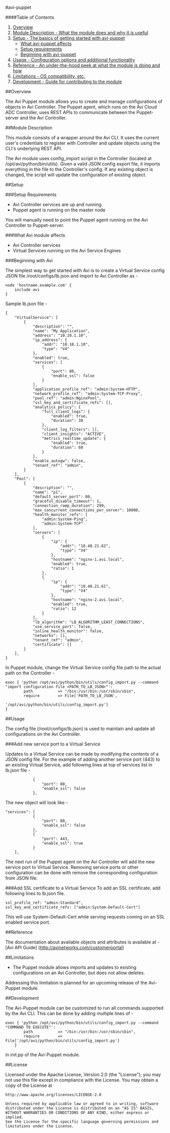 #avi-puppet

####Table of Contents

1. [Overview](#overview)
2. [Module Description - What the module does and why it is useful](#module-description)
3. [Setup - The basics of getting started with avi-puppet](#setup)
    * [What avi-puppet affects](#what-puppetlabs-avi-affects)
    * [Setup requirements](#setup-requirements)
    * [Beginning with avi-puppet](#beginning-with-avi)
4. [Usage - Configuration options and additional functionality](#usage)
5. [Reference - An under-the-hood peek at what the module is doing and how](#reference)
5. [Limitations - OS compatibility, etc.](#limitations)
6. [Development - Guide for contributing to the module](#development)

##Overview

The Avi Puppet module allows you to create and manage configurations of objects in Avi Controller. The Puppet agent, which runs on the Avi Cloud ADC Controller, uses REST APIs to communicate between the Puppet-server and the Avi Controller.

##Module Description

This module consists of a wrapper around the Avi CLI. It uses the current user's credentials to register with Controller and update objects using the CLI's underlying REST API.

The Avi module uses config_import script in the Controller (located at /opt/avi/python/bin/utils). Given a valid JSON config export file, it imports everything in the file to the Controller's config. If any existing object is changed, the script will update the configuration of existing object.


##Setup

###Setup Requirements

   * Avi Controller services are up and running
   * Puppet agent is running on the master node

You will manually need to point the Puppet agent running on the Avi Controller to Puppet-server.

###What Avi module affects
   * Avi Controller services
   * Virtual Services running on the Avi Service Engines

###Beginning with Avi

The simplest way to get started with Avi is to create a Virtual Service config JSON file
/root/configs/lb.json and import to Avi Controller as -

    node 'hostname.example.com' {
        include avi
    }

Sample lb.json file -

    {
        "VirtualService": [
            {
                "description": "",
                "name": "My Application",
                "address": "10.10.1.10",
                "ip_address": {
                    "addr": "10.10.1.10",
                    "type": "V4"
                },
                "enabled": true,
                "services": [
                    {
                        "port": 80,
                        "enable_ssl": false
                    }
                ],
                "application_profile_ref": "admin:System-HTTP",
                "network_profile_ref": "admin:System-TCP-Proxy",
                "pool_ref": "admin:NginxPool",
                "ssl_key_and_certificate_refs": [],
                "analytics_policy": {
                    "full_client_logs": {
                        "enabled": true,
                        "duration": 30
                    },
                    "client_log_filters": [],
                    "client_insights": "ACTIVE",
                    "metrics_realtime_update": {
                        "enabled": true,
                        "duration": 60
                    }
                },
                "enable_autogw": false,
                "tenant_ref": "admin",
            }
        ],
        "Pool": [
            {
                "description": "",
                "name": "p1",
                "default_server_port": 80,
                "graceful_disable_timeout": 1,
                "connection_ramp_duration": 299,
                "max_concurrent_connections_per_server": 10000,
                "health_monitor_refs": [
                    "admin:System-Ping",
                    "admin:System-TCP"
                ],
                "servers": [
                    {
                        "ip": {
                            "addr": "10.40.21.62",
                            "type": "V4"
                        },
                        "hostname": "nginx-1.avi.local",
                        "enabled": true,
                        "ratio": 1
                    },
                    {
                        "ip": {
                            "addr": "10.40.21.61",
                            "type": "V4"
                        },
                        "hostname": "nginx-2.avi.local",
                        "enabled": true,
                        "ratio": 12
                    }
                ],
                "lb_algorithm": "LB_ALGORITHM_LEAST_CONNECTIONS",
                "use_service_port": false,
                "inline_health_monitor": false,
                "networks": [],
                "tenant_ref": "admin",
                "certificate": []
            }
        ],
    }

In Puppet module, change the Virtual Service config file path to the actual path on the Controller -

    exec { 'python /opt/avi/python/bin/utils/config_import.py --command "import configuration file <PATH_TO_LB_JSON>"':
            path           => "/bin:/usr/bin:/usr/sbin/sbin",
            require        => File['PATH_TO_LB_JSON',
                                   '/opt/avi/python/bin/utils/config_import.py']
    }


##Usage

The config file (/root/configs/lb.json) is used to maintain and update all
configurations on the Avi Controller.

###Add new service port to a Virtual Service

Updates to a Virtual Service can be made by modifying the contents of a JSON config file. For the example of adding another service port (443) to an existing Virtual Service, add following lines at top of services list in lb.json file -

                {
                    "port": 80,
                    "enable_ssl": false
                },

The new object will look like -

    "services": [
                {
                    "port": 80,
                    "enable_ssl": false
                },
                {
                    "port": 443,
                    "enable_ssl": true
                }
        ],

The next run of the Puppet agent on the Avi Controller will add the new service port to Virtual Service. Removing service ports or other configuration can be done with remove the corresponding configuration from JSON file.

###Add SSL certificate to a Virtual Service
To add an SSL certificate, add following lines to lb.json file.

    ssl_profile_ref: "admin:Standard",
    ssl_key_and_certificate_refs: ["admin:System-Default-Cert"]

This will use System-Default-Cert while serving requests coming on an SSL enabled service port.

##Reference

The documentation about available objects and attributes is available at - [Avi API Guide] (http://avinetworks.com/customerportal)

##Limitations

* The Puppet module allows imports and updates to existing configurations on an Avi Controller, but does not allow  deletes.

Addressing this limitation is planned for an upcoming release of the Avi-Puppet module.

##Development

The Avi-Puppet module can be customized to run all commands supported by the Avi CLI. This can be done by adding multiple lines of -

    exec { 'python /opt/avi/python/bin/utils/config_import.py --command "COMMAND TO EXECUTE"':
            path           => "/bin:/usr/bin:/usr/sbin/sbin",
            require        => File['/opt/avi/python/bin/utils/config_import.py']
        }

in init.pp of the Avi-Puppet module.


##License

Licensed under the Apache License, Version 2.0 (the "License"); you may not use this file except in compliance with the License. You may obtain a copy of the License at

    http://www.apache.org/licenses/LICENSE-2.0

    Unless required by applicable law or agreed to in writing, software
    distributed under the License is distributed on an "AS IS" BASIS,
    WITHOUT WARRANTIES OR CONDITIONS OF ANY KIND, either express or implied.
    See the License for the specific language governing permissions and
    limitations under the License.
